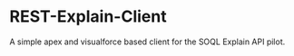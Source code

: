REST-Explain-Client
===================

A simple apex and visualforce based client for the SOQL Explain API pilot.
